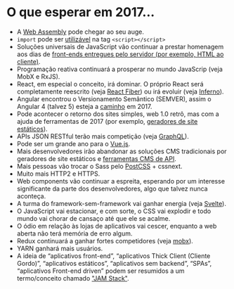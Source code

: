# O que esperar em 2017...

* A [Web Assembly](http://webassembly.org/) pode chegar ao seu auge.
* `import` pode ser [utilizável](https://github.com/tc39/proposal-dynamic-import#example) na tag `<script></script>`
* Soluções universais de JavaScript vão continuar a prestar homenagem aos dias de [front-ends entregues pelo servidor (por exemplo, HTML ao cliente)](https://github.com/zeit/next.js).
* Programação reativa continuará a prosperar no mundo JavaScrip (veja MobX e RxJS).
* React, em especial o conceito, irá dominar. O próprio React será completamente reescrito (veja [React Fiber](https://github.com/acdlite/react-fiber-architecture)) ou irá evoluir (veja [Inferno](https://github.com/infernojs/inferno)).
* Angular encontrou o Versionamento Semântico (SEMVER), assim o Angular 4 (talvez 5) esteja a [caminho](https://www.youtube.com/watch?v=aJIMoLgqU_o&feature=youtu.be&t=6m12s) em 2017.
* Pode acontecer o retorno dos sites simples, web 1.0 retrô, mas com a ajuda de ferramentas de 2017 (por exemplo, [geradores de site estáticos](https://github.com/vigetlabs/gulp-starter/tree/blendid)).
* APIs JSON RESTful terão mais competição (veja [GraphQL](http://graphql.org/)).
* Pode ser um grande ano para o [Vue.js](https://vuejs.org/).
* Mais desenvolvedores irão abandonar as soluções CMS tradicionais por geradores de site estáticos e [ferramentas CMS de API](https://www.google.com/webhp?sourceid=chrome-instant&rlz=1C5CHFA_enUS712US713&ion=1&espv=2&ie=UTF-8#q=api%20cms).
* Mais pessoas vão trocar o Sass pelo [PostCSS](http://postcss.org/) + cssnext.
* Muito mais HTTP2 e HTTPS.
* Web components vão continuar a espreita, esperando por um interesse significante da parte dos desenvolvedores, algo que talvez nunca aconteça.
* A turma do framework-sem-framework vai ganhar energia (veja [Svelte](https://svelte.technology/blog/frameworks-without-the-framework/)).
* O JavaScript vai estacionar, e com sorte, o CSS vai explodir e todo mundo vai chorar de cansaço até que ele se acalme.
* O ódio em relação às lojas de aplicativos vai cescer, enquanto a web aberta não terá memória de erro algum.
* Redux continuará a ganhar fortes competidores (veja [mobx](https://mobx.js.org/)).
* YARN ganhará mais usuários.
* A ideia de “aplicativos front-end”, “aplicativos Thick Client (Cliente Gordo)”, “aplicativos estáticos”, “aplicativos sem backend”, “SPAs”, “aplicativos Front-end driven” podem ser resumidos a um termo/conceito chamado ["JAM Stack"](https://jamstack.org/).